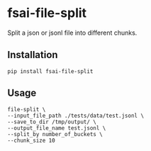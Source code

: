 # fsai-file-split
Split a json or jsonl file into different chunks.

## Installation 
```shell
pip install fsai-file-split
```

## Usage
```shell
file-split \
--input_file_path ./tests/data/test.jsonl \
--save_to_dir /tmp/output/ \
--output_file_name test.jsonl \
--split_by number_of_buckets \
--chunk_size 10
```